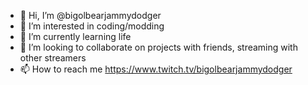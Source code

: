 - 👋 Hi, I’m @bigolbearjammydodger
- 👀 I’m interested in coding/modding
- 🌱 I’m currently learning life
- 💞️ I’m looking to collaborate on projects with friends, streaming with other streamers
- 📫 How to reach me https://www.twitch.tv/bigolbearjammydodger

<!---
bigolbearjammydodger/bigolbearjammydodger is a ✨ special ✨ repository because its `README.md` (this file) appears on your GitHub profile.
You can click the Preview link to take a look at your changes.
--->
